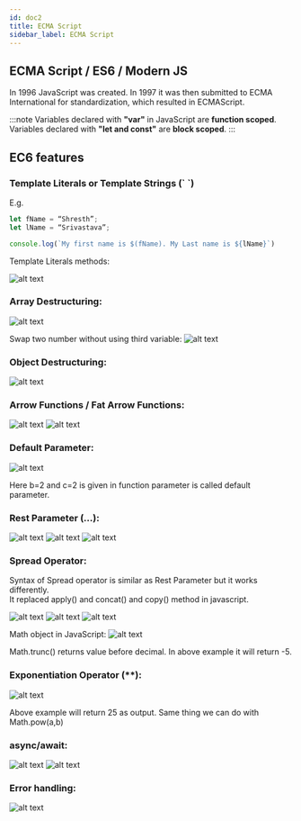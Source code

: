```yaml
---
id: doc2
title: ECMA Script
sidebar_label: ECMA Script
---
```


## ECMA Script / ES6 / Modern JS

In 1996 JavaScript was created. In 1997 it was then submitted to ECMA International for standardization, which resulted in ECMAScript.

:::note
Variables declared with **"var"** in JavaScript are **function scoped**. Variables declared with **"let and const"** are **block scoped**.
:::

## EC6 features

### Template Literals or Template Strings (\` \`)

E.g.

```javascript
let fName = “Shresth”;
let lName = “Srivastava”;

console.log(`My first name is $(fName). My Last name is ${lName}`)
```

Template Literals methods:

![alt text](/img/ecma/1.png)

### Array Destructuring:

![alt text](/img/ecma/2.png)

Swap two number without using third variable:
![alt text](/img/ecma/3.png)

### Object Destructuring:

![alt text](/img/ecma/4.png)

### Arrow Functions / Fat Arrow Functions:

![alt text](/img/ecma/5.png)
![alt text](/img/ecma/6.png)

### Default Parameter:

![alt text](/img/ecma/7.png)

Here b=2 and c=2 is given in function parameter is called default parameter.

### Rest Parameter (…):

![alt text](/img/ecma/8.png)
![alt text](/img/ecma/9.png)
![alt text](/img/ecma/10.png)

### Spread Operator:

Syntax of Spread operator is similar as Rest Parameter but it works differently.  
It replaced apply() and concat() and copy() method in javascript.

![alt text](/img/ecma/11.png)
![alt text](/img/ecma/12.png)
![alt text](/img/ecma/13.png)

Math object in JavaScript:
![alt text](/img/ecma/14.png)

Math.trunc() returns value before decimal. In above example it will return -5.

### Exponentiation Operator (\*\*):

![alt text](/img/ecma/15.png)

Above example will return 25 as output. Same thing we can do with Math.pow(a,b)

### async/await:

![alt text](/img/ecma/16.png)
![alt text](/img/ecma/17.png)

### Error handling:

![alt text](/img/ecma/18.png)
